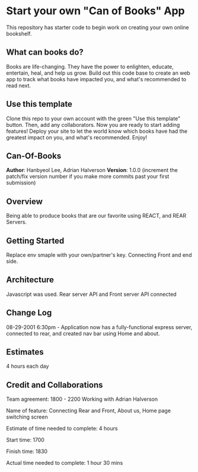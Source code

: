 # Start your own "Can of Books" App

This repository has starter code to begin work on creating your own online bookshelf.

## What can books do?

Books are life-changing. They have the power to enlighten, educate, entertain, heal, and help us grow. Build out this code base to create an web app to track what books have impacted you, and what's recommended to read next.

## Use this template

Clone this repo to your own account with the green "Use this template" button. Then, add any collaborators. Now you are ready to start adding features! Deploy your site to let the world know which books have had the greatest impact on you, and what's recommended. Enjoy!

## Can-Of-Books

**Author**: Hanbyeol Lee, Adrian Halverson
**Version**: 1.0.0 (increment the patch/fix version number if you make more commits past your first submission)

## Overview
Being able to produce books that are our favorite using REACT, and REAR Servers.

## Getting Started
Replace env smaple with your own/partner's key. Connecting Front and end side.

## Architecture
Javascript was used. Rear server API and Front server API connected

## Change Log

08-29-2001 6:30pm - Application now has a fully-functional express server, connected to rear, and created nav bar using Home and about.

## Estimates

4 hours each day

## Credit and Collaborations

Team agreement: 1800 - 2200
Working with Adrian Halverson

Name of feature: Connecting Rear and Front, About us, Home page switching screen

Estimate of time needed to complete: 4 hours

Start time: 1700

Finish time: 1830

Actual time needed to complete: 1 hour 30 mins